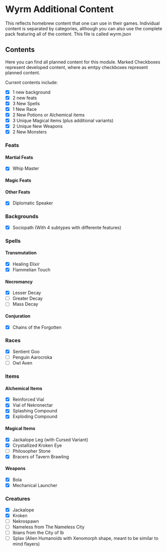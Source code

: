 # Wyrm Additional Content

This reflects homebrew content that one can use in their games. Individual content is separated by categories, although you can also use the complete pack featuring all of the content. 
This file is called wyrm.json

## Contents

Here you can find all planned content for this module. 
Marked Checkboxes represent developed content, where as emtpy checkboxes represent planned content.

Current contents include:

- [X] 1 new background
- [X] 2 new feats
- [X] 3 New Spells
- [X] 1 New Race
- [X] 2 New Potions or Alchemical items
- [X] 3 Unique Magical items (plus additional variants)
- [X] 2 Unique New Weapons
- [X] 2 New Monsters

### Feats

#### Martial Feats

- [X] Whip Master

#### Magic Feats

#### Other Feats

- [X] Diplomatic Speaker

### Backgrounds

- [X] Sociopath (With 4 subtypes with differente features)

### Spells

#### Transmutation

- [X] Healing Elixir
- [X] Flammelian Touch

#### Necromancy

- [X] Lesser Decay
- [ ] Greater Decay
- [ ] Mass Decay

#### Conjuration

- [X] Chains of the Forgotten

### Races

- [X] Sentient Goo
- [ ] Penguin Aarocroka
- [ ] Owl Aven

### Items

#### Alchemical Items

- [X] Reinforced Vial
- [X] Vial of Nekronectar
- [X] Splashing Compound
- [X] Exploding Compound

#### Magical Items

- [X] Jackalope Leg (with Cursed Variant)
- [X] Crystallized Kroken Eye
- [ ] Philosopher Stone
- [X] Bracers of Tavern Brawling

#### Weapons

- [X] Bola
- [X] Mechanical Launcher

### Creatures

- [X] Jackalope
- [X] Kroken
- [ ] Nekrospawn
- [ ] Nameless from The Nameless City
- [ ] Ibians from the City of Ib
- [ ] Splax (Alien Humanoids with Xenomorph shape, meant to be similar to mind flayers)
